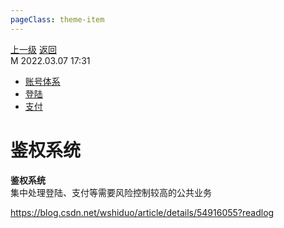 ```yaml
---
pageClass: theme-item
---
```

<div class="extend-header">
    <div class="info">
        <div class="record">
            <a class="back" href="./">上一级</a>
            <a class="back" href="./">返回</a>
        </div>        
        <div class="mini">
            <span>M 2022.03.07 17:31</span>
        </div>
    </div>
    <div class="content"><div class="custom-block links">
<ul class="desc">
<li><a href="/solution">账号体系</a></li>
<li><a href="./systemBusiness/libraryPublic/function/login">登陆</a></li>
<li><a href="../systemBusiness/libraryPublic/function/payment">支付</a></li>
</ul>
</div></div>
</div>
<div class="content-header">
<h1>鉴权系统</h1><strong>鉴权系统</strong>
<summary class="desc">集中处理登陆、支付等需要风险控制较高的公共业务</summary>
</div>
<div class="static-content">




<img :src="$withBase('images/logo.png')">

https://blog.csdn.net/wshiduo/article/details/54916055?readlog

</div>